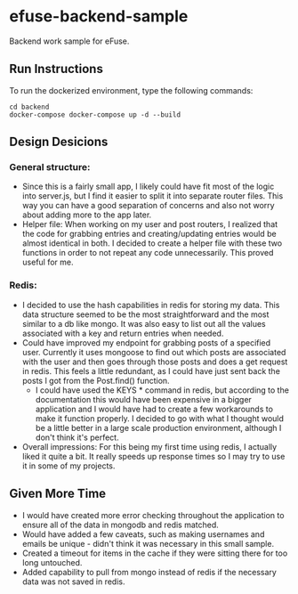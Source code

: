 # efuse-backend-sample
Backend work sample for eFuse.

Run Instructions
------------
To run the dockerized environment, type the following commands:
```
cd backend
docker-compose docker-compose up -d --build
```

Design Desicions
------------
### General structure:
* Since this is a fairly small app, I likely could have fit most of the logic into server.js, but I find it easier to split it into separate router files. This way you can have a good separation of concerns and also not worry about adding more to the app later.
* Helper file: When working on my user and post routers, I realized that the code for grabbing entries and creating/updating entries would be almost identical in both. I decided to create a helper file with these two functions in order to not repeat any code unnecessarily. This proved useful for me.

### Redis:
* I decided to use the hash capabilities in redis for storing my data. This data structure seemed to be the most straightforward and the most similar to a db like mongo. It was also easy to list out all the values associated with a key and return entries when needed.
* Could have improved my endpoint for grabbing posts of a specified user. Currently it uses mongoose to find out which posts are associated with the user and then goes through those posts and does a get request in redis. This feels a little redundant, as I could have just sent back the posts I got from the Post.find() function.
	* I could have used the KEYS * command in redis, but according to the documentation this would have been expensive in a bigger application and I would have had to create a few workarounds to make it function properly. I decided to go with what I thought would be a little better in a large scale production environment, although I don't think it's perfect.
* Overall impressions: For this being my first time using redis, I actually liked it quite a bit. It really speeds up response times so I may try to use it in some of my projects.

Given More Time
------------
* I would have created more error checking throughout the application to ensure all of the data in mongodb and redis matched.
* Would have added a few caveats, such as making usernames and emails be unique - didn't think it was necessary in this small sample.
* Created a timeout for items in the cache if they were sitting there for too long untouched.
* Added capability to pull from mongo instead of redis if the necessary data was not saved in redis.
